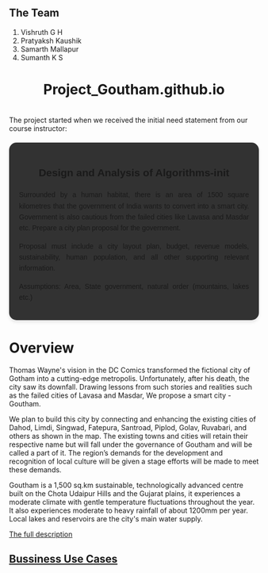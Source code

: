 ## The Team
1. Vishruth G H
2. Pratyaksh Kaushik
3. Samarth Mallapur
4. Sumanth K S

<h1 style="text-align:center;">Project_Goutham.github.io</h1>

<br>
The project started when we received the initial need statement from our course instructor: 

<div style="text-align: center; margin: 20px auto; font-family: Arial, sans-serif; background-color: #323232; border-radius: 15px; padding: 20px; max-width: 900px; box-shadow: 0px 4px 6px rgba(0, 0, 0, 0.1);">
    <h3 style="text-align: center;font-colour:black; font-weight: bold; font-size: 1.5em;">Design and Analysis of Algorithms-init</h3>
    <p style="line-height: 1.6; text-align: justify;">
        Surrounded by a human habitat, there is an area of 1500 square kilometres that the government of India wants to convert into a smart city. Government is also cautious from the failed cities like Lavasa and Masdar etc. Prepare a city plan proposal for the government. 
    </p>
    <p style="line-height: 1.6; text-align: justify;">
        Proposal must include a city layout plan, budget, revenue models, sustainability, human population, and all other supporting relevant information.
    </p>
    <p style="line-height: 1.6; text-align: justify;">
        Assumptions: Area, State government, natural order (mountains, lakes etc.)
    </p>
</div>

# Overview
Thomas Wayne's vision in the DC Comics transformed the fictional city of Gotham into a cutting-edge metropolis. Unfortunately, after his death, the city saw its downfall. Drawing lessons from such stories and realities such as the failed cities of Lavasa and Masdar, We propose a smart city - Goutham.

We plan to build this city by connecting and enhancing the existing cities of Dahod, Limdi, Singwad, Fatepura, Santroad, Piplod, Golav, Ruvabari, and others as shown in the map. The existing towns and cities will retain their respective name but will fall under the governance of Goutham and will be called a part of it. The region’s demands for the development and recognition of local culture will be given a stage efforts will be made to meet these demands.

Goutham is a 1,500 sq.km sustainable, technologically advanced centre built on the Chota Udaipur Hills and the Gujarat plains, it experiences a moderate climate with gentle temperature fluctuations throughout the year. It also experiences moderate to heavy rainfall of about 1200mm per year. Local lakes and reservoirs are the city's main water supply.

[The full description](https://docs.google.com/document/d/1bL8v7zvapSA1sLdzgCPqLlCRRp_oOqQkGiADjUPOuzw/edit?usp=sharing)



## [Bussiness Use Cases](business.md)
